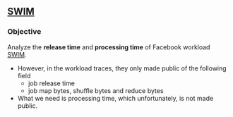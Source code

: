 ## [SWIM](https://github.com/SWIMProjectUCB/SWIM/wiki)

### Objective
Analyze the **release time** and **processing time** of Facebook workload [SWIM](https://github.com/SWIMProjectUCB/SWIM/wiki). 
- However, in the workload traces, they only made public of the following field
  - job release time
  - job map bytes, shuffle bytes and reduce bytes
- What we need is processing time, which unfortunately, is not made public.

